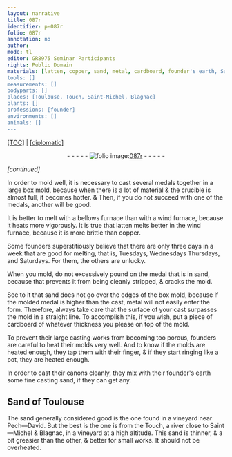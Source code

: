 ```yaml
---
layout: narrative
title: 087r
identifier: p-087r
folio: 087r
annotation: no
author:
mode: tl
editor: GR8975 Seminar Participants
rights: Public Domain
materials: [latten, copper, sand, metal, cardboard, founder's earth, Sand]
tools: []
measurements: []
bodyparts: []
places: [Toulouse, Touch, Saint-Michel, Blagnac]
plants: []
professions: [founder]
environments: []
animals: []
---
```


<p><a href="{{ site.baseurl }}/translation/">[TOC]</a> | <a href="{{ site.baseurl }}/texts/p-087r_tc/">[diplomatic]</a></p><div class="folio" align="center">- - - - - <a href="http://gallica.bnf.fr/ark:/12148/btv1b10500001g/f179.image" target="_blank"><img src="https://cu-mkp.github.io/2017-workshop-edition/assets/photo-icon.png" alt="folio image: " style="display:inline-block; margin-bottom:-3px;"/>087r</a> - - - - - </div>  
 
*[continued]*
  
In order to mold well, it is necessary to cast several medals together in a large box mold, because when there is a lot of material & the crucible is almost full, it becomes hotter. & Then, if you do not succeed with one of the medals, another will be good.
 
It is better to melt with a bellows furnace than with a wind furnace, because it heats more vigorously. It is true that <span class="m">latten</span> melts better in the wind furnace, because it is more brittle than <span class="m">copper</span>.
 
Some <span class="pro">founder</span>s superstitiously believe that there are only three days in a week that are good for melting, that is, Tuesdays, <span class="del">Wednesdays</span> Thursdays, and Saturdays. For them, the others are unlucky.
 
When you mold, do not excessively pound on the medal that is in <span class="m">sand</span>, because that prevents it from being cleanly stripped, & cracks the mold.
 
See to it that <span class="m">sand</span> does not go over the edges of the box mold, because if the molded medal is higher than the cast, <span class="m">metal</span> will not easily enter the form. Therefore, always take care that the surface of your cast surpasses the mold in a straight line. To accomplish this, if you wish, put a piece of <span class="m">cardboard</span> of whatever thickness you please on top of the mold.
 
To prevent their large casting works from becoming too porous, <span class="pro">founder</span>s are careful to heat their molds very well. And to know if the molds are heated enough, they tap them with their finger, & if they start ringing like a pot, they are heated enough.
 
In order to cast their canons cleanly, they mix with their <span class="m"><span class="pro">founder</span>'s earth</span> some fine casting <span class="m">sand</span>, if they can get any.
 
 
  

## <span class="m">Sand</span> of <span class="pl">Toulouse</span>

 
<span class="del"></span>The <span class="sup"><span class="m">sand</span></span> generally considered good is the one found in a vineyard near Pech—David. But the best is the one is from the <span class="pl">Touch</span>, a river close to <span class="pl">Saint—Michel</span> & <span class="pl">Blagnac</span>, in a vineyard at a high altitude. This <span class="sup"><span class="m">sand</span></span> is thinner, & a bit greasier than the other, & better for small works. It should not be overheated.
 

